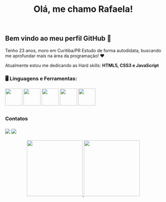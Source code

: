 <h1 align="center"> Olá, me chamo Rafaela!</h1>
</br>

## Bem vindo ao meu perfil GitHub 👋

Tenho 23 anos, moro em Curitiba/PR
Estudo de forma autodidata, buscando me aprofundar mais na área da programação!  ❤

Atualmente estou me dedicando as Hard skills: <b>HTML5, CSS3 e JavaScript</b>

### 🖥️ Linguagens e Ferramentas:
<p align="left">
<img src="https://cdn.jsdelivr.net/gh/devicons/devicon/icons/linux/linux-original.svg" height=55px />
<img src="https://cdn.jsdelivr.net/gh/devicons/devicon/icons/git/git-original.svg" height=55px />
<img src="https://cdn.jsdelivr.net/gh/devicons/devicon/icons/github/github-original.svg" height=55px />
<img src="https://cdn.jsdelivr.net/gh/devicons/devicon/icons/html5/html5-original.svg" height=55px />
<img src="https://cdn.jsdelivr.net/gh/devicons/devicon/icons/css3/css3-original.svg" height=55px />
</p>

##
<h3>Contatos<h3/>
<a href = "mailto:rafaela.queiroz990@gmail.com"><img src="https://img.shields.io/badge/Gmail-D14836?style=for-the-badge&logo=gmail&logoColor=white" target="_blank"></a>
<a href="https://www.linkedin.com/in/qrafaela" target="_blank"><img src="https://img.shields.io/badge/-LinkedIn-%230077B5?style=for-the-badge&logo=linkedin&logoColor=white" target="_blank"></a> 

<p align="center">
<a href="https://github.com/qrafaela">
  <img height="180em" src="https://github-readme-stats-eight-theta.vercel.app/api?username=qrafaela&show_icons=true&theme=algolia&include_all_commits=true&count_private=true"/>
  <img height="180em" src="https://github-readme-stats-eight-theta.vercel.app/api/top-langs/?username=qrafaela&layout=compact&langs_count=8&theme=algolia"/>
</a>
</p>
